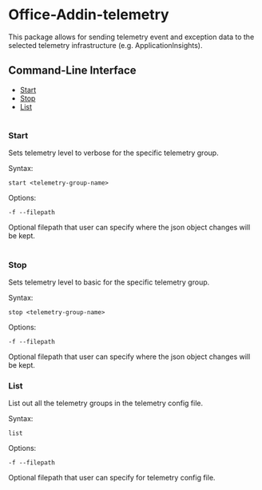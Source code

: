 # Office-Addin-telemetry
This package allows for sending telemetry event and exception data to the selected telemetry infrastructure (e.g. ApplicationInsights).


## Command-Line Interface
* [Start](#Start)
* [Stop](#Stop)
* [List](#List)

#

### Start
Sets telemetry level to verbose for the specific telemetry group.

Syntax:

`start <telemetry-group-name>`

Options:

`-f --filepath`

Optional filepath that user can specify where the json object changes will be kept.

#

### Stop
Sets telemetry level to basic for the specific telemetry group.

Syntax:

`stop <telemetry-group-name>`

Options:

`-f --filepath`

Optional filepath that user can specify where the json object changes will be kept.

### List
List out all the telemetry groups in the telemetry config file.

Syntax:

`list`

Options:

`-f --filepath`

Optional filepath that user can specify for telemetry config file.